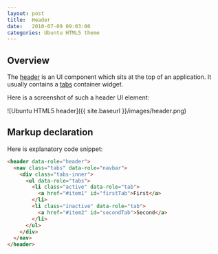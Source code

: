 ```yaml
---
layout: post
title: 	Header
date:   2010-07-09 09:03:00
categories: Ubuntu HTML5 theme
---
```


<h2>Overview</h2>

The <a href="http://design.ubuntu.com/apps/building-blocks/header">header</a> is an UI component which sits at the top of an application. It usually contains a <a href="http://design.ubuntu.com/apps/building-blocks/tabs">tabs</a> container widget.

Here is a screenshot of such a header UI element:

![Ubuntu HTML5 header]({{ site.baseurl }}/images/header.png)


<h2>Markup declaration</h2>

Here is explanatory code snippet:

```html
<header data-role="header">
  <nav class="tabs" data-role="navbar">
    <div class="tabs-inner">
      <ul data-role="tabs">
        <li class="active" data-role="tab">
          <a href="#item1" id="firstTab">First</a>
        </li>
        <li class="inactive" data-role="tab">
          <a href="#item2" id="secondTab">Second</a>
        </li>
      </ul>
    </div>
  </nav>
</header>
```